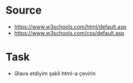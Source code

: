 # Source
- https://www.w3schools.com/html/default.asp
- https://www.w3schools.com/css/default.asp

# Task
- Əlavə etdiyim şəkli html-ə çevirin
